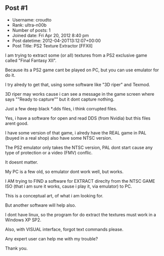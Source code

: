 ## Post #1
- Username: croudto
- Rank: ultra-n00b
- Number of posts: 1
- Joined date: Fri Apr 20, 2012 8:40 pm
- Post datetime: 2012-04-20T13:12:07+00:00
- Post Title: PS2 Texture Extractor [FFXII]

I am trying to extract some (or all) textures from a PS2 exclusive game called "Final Fantasy XII".

Because its a PS2 game cant be played on PC, but you can use emulator for do it.

I try alredy to get that, using some software like "3D riper" and Texmod.

3D riper may works cause i can see a message in the game screen where says ""Ready to capture"" but it dont capture nothing.

Just a few deep black *.dds files, i think corrupted files.

Yes, i have a software for open and read DDS (from Nvidia) but this files arent good.

I have some version of that game, i alredy have the REAL game in PAL (buyed in a real shop) also have some NTSC version.

The PS2 emulator only takes the NTSC version, PAL dont start cause any type of protection or a video (FMV) conflic.

It doesnt matter.

My PC is a few old, so emulator dont work well, but works.

I AM trying to FIND a software for EXTRACT direclty from the NTSC GAME ISO (that i am sure it works, cause i play it, via emulator) to PC.



This is a conceptual art, of what i am looking for.

But another software will help also.

I dont have linux, so the program for do extract the textures must work in a Windows XP SP2.

Also, with VISUAL interface, forgot text commands please.

Any expert user can help me with my trouble?

Thank you.
